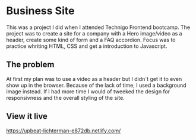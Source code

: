# Business Site

This was a project I did when I attended Technigo Frontend bootcamp. The project was to create a site for a company with a Hero image/video as a header, create some kind of form and a FAQ accordion. Focus was to practice whriting HTML, CSS and get a introduction to Javascript.

## The problem

At first my plan was to use a video as a header but I didn´t get it to even show up in the browser. Because of the lack of time, I used a background image instead.
If I had more time I would of tweeked the design for responsivness and the overall styling of the site.


## View it live
https://upbeat-lichterman-e872db.netlify.com/
